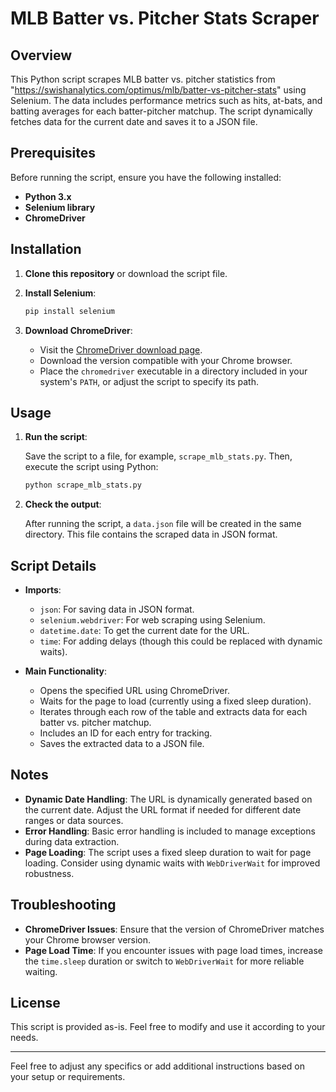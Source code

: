 # MLB Batter vs. Pitcher Stats Scraper

## Overview

This Python script scrapes MLB batter vs. pitcher statistics from "https://swishanalytics.com/optimus/mlb/batter-vs-pitcher-stats" using Selenium. The data includes performance metrics such as hits, at-bats, and batting averages for each batter-pitcher matchup. The script dynamically fetches data for the current date and saves it to a JSON file.

## Prerequisites

Before running the script, ensure you have the following installed:

- **Python 3.x**
- **Selenium library**
- **ChromeDriver**

## Installation

1. **Clone this repository** or download the script file.

2. **Install Selenium**:

   ```bash
   pip install selenium
   ```

3. **Download ChromeDriver**:

   - Visit the [ChromeDriver download page](https://sites.google.com/chromium.org/driver/).
   - Download the version compatible with your Chrome browser.
   - Place the `chromedriver` executable in a directory included in your system's `PATH`, or adjust the script to specify its path.

## Usage

1. **Run the script**:

   Save the script to a file, for example, `scrape_mlb_stats.py`. Then, execute the script using Python:

   ```bash
   python scrape_mlb_stats.py
   ```

2. **Check the output**:

   After running the script, a `data.json` file will be created in the same directory. This file contains the scraped data in JSON format.

## Script Details

- **Imports**:
  - `json`: For saving data in JSON format.
  - `selenium.webdriver`: For web scraping using Selenium.
  - `datetime.date`: To get the current date for the URL.
  - `time`: For adding delays (though this could be replaced with dynamic waits).

- **Main Functionality**:
  - Opens the specified URL using ChromeDriver.
  - Waits for the page to load (currently using a fixed sleep duration).
  - Iterates through each row of the table and extracts data for each batter vs. pitcher matchup.
  - Includes an ID for each entry for tracking.
  - Saves the extracted data to a JSON file.

## Notes

- **Dynamic Date Handling**: The URL is dynamically generated based on the current date. Adjust the URL format if needed for different date ranges or data sources.
- **Error Handling**: Basic error handling is included to manage exceptions during data extraction.
- **Page Loading**: The script uses a fixed sleep duration to wait for page loading. Consider using dynamic waits with `WebDriverWait` for improved robustness.

## Troubleshooting

- **ChromeDriver Issues**: Ensure that the version of ChromeDriver matches your Chrome browser version.
- **Page Load Time**: If you encounter issues with page load times, increase the `time.sleep` duration or switch to `WebDriverWait` for more reliable waiting.

## License

This script is provided as-is. Feel free to modify and use it according to your needs.

---

Feel free to adjust any specifics or add additional instructions based on your setup or requirements.
